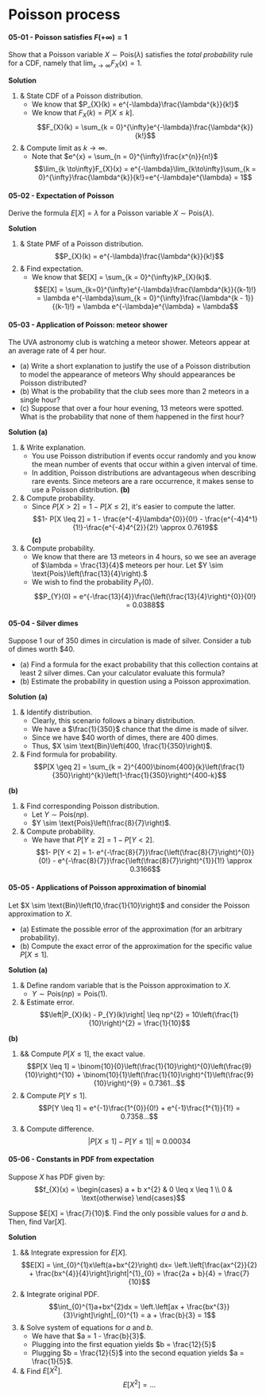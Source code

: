 # Poisson process
#### 05-01 - Poisson satisfies $F(+\infty) = 1$
Show that a Poisson variable $X \sim \text{Pois}(\lambda)$ satisfies the *total probability* rule for a CDF, namely that $\lim_{x\to\infty}F_{X}(x) = 1$.

**Solution**
1. & State CDF of a Poisson distribution.
    - We know that $P_{X}(k) = e^{-\lambda}\frac{\lambda^{k}}{k!}$
    - We know that $F_{X}(k) = P[X \leq k]$.
    $$F_{X}(k) = \sum_{k = 0}^{\infty}e^{-\lambda}\frac{\lambda^{k}}{k!}$$
2. & Compute limit as $k \to \infty$.
    - Note that $e^{x} = \sum_{n = 0}^{\infty}\frac{x^{n}}{n!}$
$$\lim_{k \to\infty}F_{X}(x) = e^{-\lambda}\lim_{k\to\infty}\sum_{k = 0}^{\infty}\frac{\lambda^{k}}{k!}=e^{-\lambda}e^{\lambda} = 1$$

#### 05-02 - Expectation of Poisson
Derive the formula $E[X] = \lambda$ for a Poisson variable $X \sim \text{Pois}(\lambda)$.

**Solution**
1. & State PMF of a Poisson distribution.
    $$P_{X}(k) = e^{-\lambda}\frac{\lambda^{k}}{k!}$$
2. & Find expectation.
    - We know that $E[X] = \sum_{k = 0}^{\infty}kP_{X}(k)$.
$$E[X] = \sum_{k=0}^{\infty}e^{-\lambda}\frac{\lambda^{k}}{(k-1)!} = \lambda e^{-\lambda}\sum_{k = 0}^{\infty}\frac{\lambda^{k - 1}}{(k-1)!} = \lambda e^{-\lambda}e^{\lambda} = \lambda$$

#### 05-03 - Application of Poisson: meteor shower
The UVA astronomy club is watching a meteor shower. Meteors appear at an average rate of 4 per hour.

- (a) Write a short explanation to justify the use of a Poisson distribution to model the appearance of meteors Why should appearances be Poisson distributed?
- (b) What is the probability that the club sees more than 2 meteors in a single hour?
- (c) Suppose that over a four hour evening, 13 meteors were spotted. What is the probability that none of them happened in the first hour?

**Solution**
**(a)**
1. & Write explanation.
     - You use Poisson distribution if events occur randomly and you know the mean number of events that occur within a given interval of time.
     - In addition, Poisson distributions are advantageous when describing rare events. Since meteors are a rare occurrence, it makes sense to use a Poisson distribution.
**(b)**
1. & Compute probability.
    - Since $P[X > 2] = 1 - P[X \leq 2]$, it's easier to compute the latter.
$$1- P[X \leq 2] = 1 - \frac{e^{-4}\lambda^{0}}{0!} - \frac{e^{-4}4^1}{1!}-\frac{e^{-4}4^{2}}{2!} \approx 0.7619$$
**(c)**
1. & Compute probability.
    - We know that there are 13 meteors in 4 hours, so we see an average of $\lambda = \frac{13}{4}$ meteors per hour. Let $Y \sim \text{Pois}\left(\frac{13}{4}\right).$
    - We wish to find the probability $P_{Y}(0)$.
    $$P_{Y}(0) = e^{-\frac{13}{4}}\frac{\left(\frac{13}{4}\right)^{0}}{0!} = 0.0388$$

#### 05-04 - Silver dimes
Suppose 1 our of 350 dimes in circulation is made of silver. Consider a tub of dimes worth $\$40$. 
- (a) Find a formula for the exact probability that this collection contains at least 2 silver dimes. Can your calculator evaluate this formula?
- (b) Estimate the probability in question using a Poisson approximation.

**Solution**
**(a)**
1. & Identify distribution.
    - Clearly, this scenario follows a binary distribution.
    - We have a $\frac{1}{350}$ chance that the dime is made of silver.
    - Since we have $\$40$ worth of dimes, there are 400 dimes.
    - Thus, $X \sim \text{Bin}\left(400, \frac{1}{350}\right)$.
2. & Find formula for probability.
$$P[X \geq 2] = \sum_{k = 2}^{400}\binom{400}{k}\left(\frac{1}{350}\right)^{k}\left(1-\frac{1}{350}\right)^{400-k}$$

**(b)**
1. & Find corresponding Poisson distribution.
    - Let $Y \sim \text{Pois}(np)$.
    - $Y \sim \text{Pois}\left(\frac{8}{7}\right)$.
2. & Compute probability.
    - We have that $P[Y \geq 2] = 1 - P[Y < 2]$.
    $$1- P[Y < 2] = 1- e^{-\frac{8}{7}}\frac{\left(\frac{8}{7}\right)^{0}}{0!} - e^{-\frac{8}{7}}\frac{\left(\frac{8}{7}\right)^{1}}{1!} \approx 0.3166$$
#### 05-05 - Applications of Poisson approximation of binomial
Let $X \sim \text{Bin}\left(10,\frac{1}{10}\right)$ and consider the Poisson approximation to $X$.

 - (a) Estimate the possible error of the approximation (for an arbitrary probability).
 - (b) Compute the exact error of the approximation for the specific value $P[X \leq 1]$.

**Solution**
**(a)**
1. & Define random variable that is the Poisson approximation to $X$.
    - $Y \sim \text{Pois}(np) = \text{Pois}(1)$.
2. & Estimate error.
   $$\left|P_{X}(k) - P_{Y}(k)\right| \leq np^{2} = 10\left(\frac{1}{10}\right)^{2} = \frac{1}{10}$$

**(b)**
1. && Compute $P[X \leq 1]$, the exact value.
    $$P[X \leq 1] = \binom{10}{0}\left(\frac{1}{10}\right)^{0}\left(\frac{9}{10}\right)^{10} + \binom{10}{1}\left(\frac{1}{10}\right)^{1}\left(\frac{9}{10}\right)^{9} = 0.7361...$$
2. & Compute $P[Y \leq 1]$. 
$$P[Y \leq 1] = e^{-1}\frac{1^{0}}{0!} + e^{-1}\frac{1^{1}}{1!} = 0.7358...$$
1. & Compute difference.
$$\left|P[X \leq 1] - P[Y \leq 1]\right| \approx  0.00034$$
#### 05-06 - Constants in PDF from expectation
Suppose $X$ has PDF given by:
$$f_{X}(x) = \begin{cases} 
a + b x^{2} & 0 \leq x \leq 1 \\ 0 & \text{otherwise}
\end{cases}$$

Suppose $E[X] = \frac{7}{10}$. Find the only possible values for $a$ and $b$. Then, find $\text{Var}[X]$.

**Solution**
1. && Integrate expression for $E[X]$.
   $$E[X] = \int_{0}^{1}x\left(a+bx^{2}\right) dx= \left.\left[\frac{ax^{2}}{2} + \frac{bx^{4}}{4}\right]\right|^{1}_{0} = \frac{2a + b}{4} = \frac{7}{10}$$
2. & Integrate original PDF.
   $$\int_{0}^{1}a+bx^{2}dx = \left.\left[ax + \frac{bx^{3}}{3}\right]\right|_{0}^{1} = a + \frac{b}{3} = 1$$
3. & Solve system of equations for $a$ and $b$.
    - We have that $a = 1 - \frac{b}{3}$.
    - Plugging into the first equation yields $b = \frac{12}{5}$
    - Plugging $b = \frac{12}{5}$ into the second equation yields $a = \frac{1}{5}$.
4. & Find $E\left[X^{2}\right]$.
   $$E\left[X^{2}\right] = \dots$$

